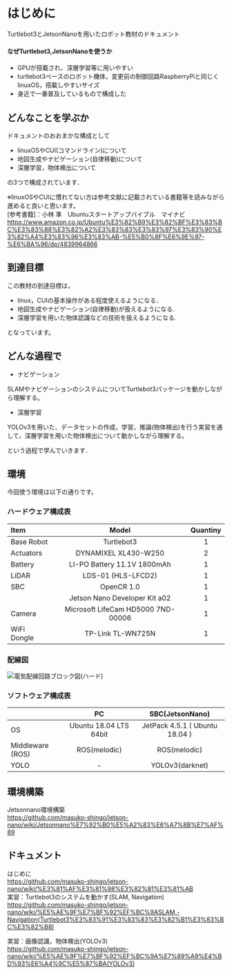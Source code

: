 # はじめに
<!--
# Jetson Nano

自分用jetsonnanoの記録するリポジトリ  
-->
Turtlebot3とJetsonNanoを用いたロボット教材のドキュメント  

#### なぜTurtlebot3,JetsonNanoを使うか
* GPUが搭載され、深層学習等に用いやすい
* turltebot3ベースのロボット機体，変更前の制御回路RaspberryPiと同じくlinuxOS，搭載しやすいサイズ
* 身近で一番普及しているもので構成した

<!--
近年，自律移動ロボットの需要が増えており，深層学習を利用して，物体認識を行うような技術の開発が急速に進みつつあります．  
自律移動ロボットの例として，Turtlebot3を挙げます．  
Turtlebot3は，オープンソースで開発された，ROSのプラットフォームとなるロボットです．  
2017年に公表され，使用されている国は比較的多いと言えます．そのため，ユーザーが多く情報に富んでいるプラットフォームだと考えられます．  
また，深層学習を利用した技術では，自動運転時，センサからの障害物検知(物体検出)が挙げられます．  
上記のような背景から，これらの先端的な技術を効率良く学べる教材が求められていると考えられます．  
それを踏まえて，ナビゲーションと深層学習を学べる教材としてTurtlebot3とJetsonNanoを使用した教材を開発しました．  
-->
## どんなことを学ぶか
ドキュメントのおおまかな構成として
- linuxOSやCUI(コマンドライン)について  
- 地図生成やナビゲーション(自律移動)について  
- 深層学習，物体検出について  

の3つで構成されています．

※linuxOSやCUIに慣れてない方は参考文献に記載されている書籍等を読みながら進めると良いと思います。  
[参考書籍]：小林 準　Ubuntuスタートアップバイブル　マイナビ
https://www.amazon.co.jp/Ubuntu%E3%82%B9%E3%82%BF%E3%83%BC%E3%83%88%E3%82%A2%E3%83%83%E3%83%97%E3%83%90%E3%82%A4%E3%83%96%E3%83%AB-%E5%B0%8F%E6%9E%97-%E6%BA%96/dp/4839964866

## 到達目標
この教材の到達目標は，  
- linux，CUIの基本操作がある程度使えるようになる．
- 地図生成やナビゲーション(自律移動)が扱えるようになる.  
- 深層学習を用いた物体認識などの技術を扱えるようになる.  

となっています。

## どんな過程で
- ナビゲーション  
<!--
ナビゲーション面については，  
-->
SLAMやナビゲーションのシステムについてTurtlebot3パッケージを動かしながら理解する。  
- 深層学習  
<!--
深層学習については，  
-->
YOLOv3を用いた、データセットの作成，学習，推論(物体検出)を行う実習を通して，深層学習を用いた物体検出について動かしながら理解する。  

という過程で学んでいきます．

## 環境
今回使う環境は以下の通りです。  

### ハードウェア構成表
| Item | Model | Quantiny |
| :--- | :---: | :---: |
| Base Robot | Turtlebot3 | 1 |
| Actuators | DYNAMIXEL XL430-W250 | 2 |
| Battery | LI-PO Battery 11.1V 1800mAh | 1 |
| LiDAR | LDS-01 (HLS-LFCD2) | 1 |
| SBC | OpenCR 1.0 | 1 |
|  | Jetson Nano Developer Kit a02 | 1 |
| Camera | Microsoft LifeCam HD5000 7ND-00006 | 1 |
| WiFi Dongle | TP-Link TL-WN725N | 1 |

### 配線図  
![電気配線回路ブロック図(ハード)](https://user-images.githubusercontent.com/72721963/150423909-6bc43ef9-ece2-4a26-af5e-6e294c44b737.png)

### ソフトウェア構成表
| 　| PC | SBC(JetsonNano) |
| :--- | :---: | :---: |
| OS | Ubuntu 18.04 LTS 64bit | JetPack 4.5.1 ( Ubuntu 18.04 ) |
| Middleware (ROS) | ROS(melodic) | ROS(melodic) |
| YOLO | - | YOLOv3(darknet) |

## 環境構築
Jetsonnano環境構築  
https://github.com/masuko-shingo/jetson-nano/wiki/Jetsonnano%E7%92%B0%E5%A2%83%E6%A7%8B%E7%AF%89

## ドキュメント
はじめに  
https://github.com/masuko-shingo/jetson-nano/wiki/%E3%81%AF%E3%81%98%E3%82%81%E3%81%AB  
実習：Turtlebot3のシステムを動かす(SLAM, Navigation)  
https://github.com/masuko-shingo/jetson-nano/wiki/%E5%AE%9F%E7%BF%92%EF%BC%9ASLAM,-Navigation(Turtlebot3%E3%83%91%E3%83%83%E3%82%B1%E3%83%BC%E3%82%B8)

実習：画像認識，物体検出(YOLOv3)  
https://github.com/masuko-shingo/jetson-nano/wiki/%E5%AE%9F%E7%BF%92%EF%BC%9A%E7%89%A9%E4%BD%93%E6%A4%9C%E5%87%BA(YOLOv3)
